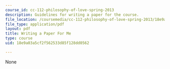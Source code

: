 ```yaml
---
course_id: cc-112-philosophy-of-love-spring-2013
description: Guidelines for writing a paper for the course.
file_location: /coursemedia/cc-112-philosophy-of-love-spring-2013/18e9a03a5cf2f562533d85f128dd0562_MITCC_112S13_WritingAPaper.pdf
file_type: application/pdf
layout: pdf
title: Writing a Paper For Me
type: course
uid: 18e9a03a5cf2f562533d85f128dd0562

---
```

None